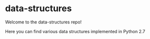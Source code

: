 # data-structures
Welcome to the data-structures repo!

Here you can find various data structures implemented in Python 2.7

